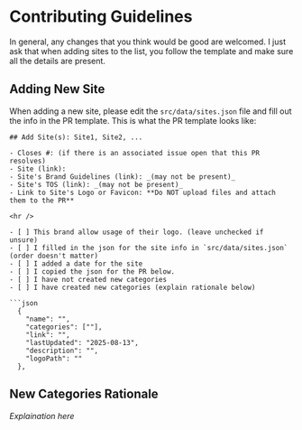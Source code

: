 # Contributing Guidelines

In general, any changes that you think would be good are welcomed. I just ask that when adding sites to the list, you follow the template and make sure all the details are present.

## Adding New Site

When adding a new site, please edit the `src/data/sites.json` file and fill out the info in the PR template. This is what the PR template looks like:

````
## Add Site(s): Site1, Site2, ...

- Closes #: (if there is an associated issue open that this PR resolves)
- Site (link):
- Site's Brand Guidelines (link): _(may not be present)_
- Site's TOS (link): _(may not be present)_
- Link to Site's Logo or Favicon: **Do NOT upload files and attach them to the PR**

<hr />

- [ ] This brand allow usage of their logo. (leave unchecked if unsure)
- [ ] I filled in the json for the site info in `src/data/sites.json` (order doesn't matter)
- [ ] I added a date for the site
- [ ] I copied the json for the PR below.
- [ ] I have not created new categories
- [ ] I have created new categories (explain rationale below)

```json
  {
    "name": "",
    "categories": [""],
    "link": "",
    "lastUpdated": "2025-08-13",
    "description": "",
    "logoPath": ""
  },
````

## New Categories Rationale

_Explaination here_

```

```
